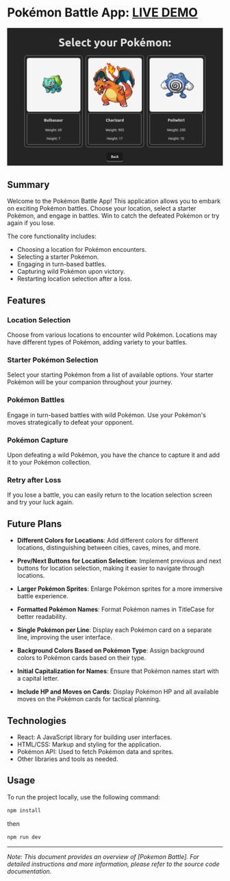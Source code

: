 # Pokémon Battle App: [LIVE DEMO](https://shcoobz.github.io/react_pokemon-battle/)

![Pokemon Battle Logo Image](/src/img/pokemon-battle.png)

## Summary

Welcome to the Pokémon Battle App! This application allows you to embark on exciting Pokémon battles. Choose your location, select a starter Pokémon, and engage in battles. Win to catch the defeated Pokémon or try again if you lose.

The core functionality includes:

- Choosing a location for Pokémon encounters.
- Selecting a starter Pokémon.
- Engaging in turn-based battles.
- Capturing wild Pokémon upon victory.
- Restarting location selection after a loss.

## Features

### Location Selection

Choose from various locations to encounter wild Pokémon. Locations may have different types of Pokémon, adding variety to your battles.

### Starter Pokémon Selection

Select your starting Pokémon from a list of available options. Your starter Pokémon will be your companion throughout your journey.

### Pokémon Battles

Engage in turn-based battles with wild Pokémon. Use your Pokémon's moves strategically to defeat your opponent.

### Pokémon Capture

Upon defeating a wild Pokémon, you have the chance to capture it and add it to your Pokémon collection.

### Retry after Loss

If you lose a battle, you can easily return to the location selection screen and try your luck again.

## Future Plans

- **Different Colors for Locations**: Add different colors for different locations, distinguishing between cities, caves, mines, and more.

- **Prev/Next Buttons for Location Selection**: Implement previous and next buttons for location selection, making it easier to navigate through locations.

- **Larger Pokémon Sprites**: Enlarge Pokémon sprites for a more immersive battle experience.

- **Formatted Pokémon Names**: Format Pokémon names in TitleCase for better readability.

- **Single Pokémon per Line**: Display each Pokémon card on a separate line, improving the user interface.

- **Background Colors Based on Pokémon Type**: Assign background colors to Pokémon cards based on their type.

- **Initial Capitalization for Names**: Ensure that Pokémon names start with a capital letter.

- **Include HP and Moves on Cards**: Display Pokémon HP and all available moves on the Pokémon cards for tactical planning.

## Technologies

- React: A JavaScript library for building user interfaces.
- HTML/CSS: Markup and styling for the application.
- Pokémon API: Used to fetch Pokémon data and sprites.
- Other libraries and tools as needed.

## Usage

To run the project locally, use the following command:

```bash
npm install
```

then

```bash
npm run dev
```

---

_Note: This document provides an overview of [Pokemon Battle]. For detailed instructions and more information, please refer to the source code documentation._
